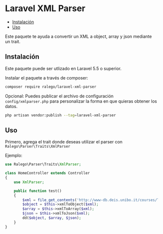 # Laravel XML Parser

* [Instalación](#instalación)
* [Uso](#uso)

Este paquete te ayuda a convertir un XML a object, array y json mediante un trait.

## Instalación

Este paquete puede ser utlizado en Laravel 5.5 o superior.

Instalar el paquete a través de composer:

```bash
composer require ralego/laravel-xml-parser
```
Opcional: Puedes publicar el archivo de configuración ``` config/xmlparser.php ``` para personalizar la forma en que quieras obtener los datos.

```bash
php artisan vendor:publish --tag=laravel-xml-parser
```

## Uso

Primero, agrega el trait donde deseas utilizar el parser con ``` Ralego\Parser\Traits\XmlParser ```

Ejemplo:
```php
use Ralego\Parser\Traits\XmlParser;

class HomeController extends Controller
{
    use XmlParser;

    public function test()
    {
        $xml = file_get_contents('http://www-db.deis.unibo.it/courses/TW/DOCS/w3schools/xml/cd_catalog.xml');
        $object = $this->xmlToObject($xml);
        $array = $this->xmlToArray($xml);
        $json = $this->xmlToJson($xml);
        dd($object, $array, $json);
    }
}
```